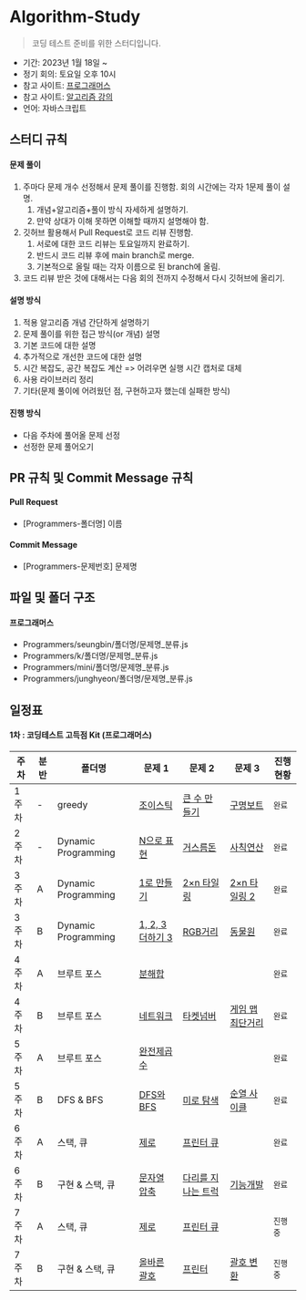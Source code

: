 # Algorithm-Study

> 코딩 테스트 준비를 위한 스터디입니다.

- 기간: 2023년 1월 18일 ~
- 정기 회의: 토요일 오후 10시
- 참고 사이트: [프로그래머스](https://programmers.co.kr/learn/challenges)
- 참고 사이트: [알고리즘 강의](https://code.plus/course/43)
- 언어: 자바스크립트

## 스터디 규칙

#### 문제 풀이

1. 주마다 문제 개수 선정해서 문제 풀이를 진행함. 회의 시간에는 각자 1문제 풀이 설명.
   1. 개념+알고리즘+풀이 방식 자세하게 설명하기.
   2. 만약 상대가 이해 못하면 이해할 때까지 설명해야 함.
2. 깃허브 활용해서 Pull Request로 코드 리뷰 진행함.
   1. 서로에 대한 코드 리뷰는 토요일까지 완료하기.
   2. 반드시 코드 리뷰 후에 main branch로 merge.
   3. 기본적으로 올릴 때는 각자 이름으로 된 branch에 올림.
3. 코드 리뷰 받은 것에 대해서는 다음 회의 전까지 수정해서 다시 깃허브에 올리기.

#### 설명 방식

1. 적용 알고리즘 개념 간단하게 설명하기
2. 문제 풀이를 위한 접근 방식(or 개념) 설명
3. 기본 코드에 대한 설명
4. 추가적으로 개선한 코드에 대한 설명
5. 시간 복잡도, 공간 복잡도 계산 => 어려우면 실행 시간 캡처로 대체
6. 사용 라이브러리 정리
7. 기타(문제 풀이에 어려웠던 점, 구현하고자 했는데 실패한 방식)

#### 진행 방식

- 다음 주차에 풀어올 문제 선정
- 선정한 문제 풀어오기

## PR 규칙 및 Commit Message 규칙

#### Pull Request

- [Programmers-폴더명] 이름

#### Commit Message

- [Programmers-문제번호] 문제명

## 파일 및 폴더 구조

#### 프로그래머스

- Programmers/seungbin/폴더명/문제명\_분류.js
- Programmers/k/폴더명/문제명\_분류.js
- Programmers/mini/폴더명/문제명\_분류.js
- Programmers/junghyeon/폴더명/문제명\_분류.js

## 일정표

#### 1차 : 코딩테스트 고득점 Kit (프로그래머스)

| **주차** | **분반** | **폴더명** | **문제 1** | **문제 2** | **문제 3** | **진행 현황** |
| ------- | ------- | -------- | --------- | --------- | --------- | ----------- |
| 1주차 | - | greedy | [조이스틱](https://programmers.co.kr/learn/courses/30/lessons/42860) | [큰 수 만들기](https://programmers.co.kr/learn/courses/30/lessons/42883)    | [구명보트](https://school.programmers.co.kr/learn/courses/30/lessons/42885) | `완료` |
| 2주차 | - | Dynamic Programming | [N으로 표현](https://school.programmers.co.kr/learn/courses/30/lessons/42895) | [거스름돈](https://school.programmers.co.kr/learn/courses/30/lessons/12907) | [사칙연산](https://school.programmers.co.kr/learn/courses/30/lessons/1843) | `완료` |
| 3주차    | A        | Dynamic Programming | [1로 만들기](https://www.acmicpc.net/problem/1463)                            | [2×n 타일링](https://www.acmicpc.net/problem/11726)                         | [2×n 타일링 2](https://www.acmicpc.net/problem/11727)                       | `완료`        |
| 3주차    | B        | Dynamic Programming | [1, 2, 3 더하기 3](https://www.acmicpc.net/problem/15988)                     | [RGB거리](https://www.acmicpc.net/problem/1149)                             | [동물원](https://www.acmicpc.net/problem/1309)                              | `완료`        |
| 4주차 | A | 브루트 포스 | [분해합](https://www.acmicpc.net/problem/2231) | | | `완료` |
| 4주차 | B | 브루트 포스 | [네트워크](https://school.programmers.co.kr/learn/courses/30/lessons/43162) |[타켓넘버](https://school.programmers.co.kr/learn/courses/30/lessons/43165) | [게임 맵 최단거리](https://school.programmers.co.kr/learn/courses/30/lessons/1844) | `완료` |
| 5주차 | A | 브루트 포스 | [완전제곱수](https://www.acmicpc.net/problem/1977) | | | `완료` |
| 5주차 | B | DFS & BFS | [DFS와 BFS](https://www.acmicpc.net/problem/1260) | [미로 탐색](https://www.acmicpc.net/problem/2178) | [순열 사이클](https://www.acmicpc.net/problem/10451) | `완료` |
| 6주차 | A | 스택, 큐 | [제로](https://www.acmicpc.net/problem/10773) | [프린터 큐](https://www.acmicpc.net/problem/1966) | | `완료` |
| 6주차 | B | 구현 & 스택, 큐 | [문자열 압축](https://school.programmers.co.kr/learn/courses/30/lessons/60057) | [다리를 지나는 트럭](https://school.programmers.co.kr/learn/courses/30/lessons/42583) | [기능개발](https://school.programmers.co.kr/learn/courses/30/lessons/42586) | `완료` |
| 7주차 | A | 스택, 큐 | [제로](https://www.acmicpc.net/problem/10773) | [프린터 큐](https://www.acmicpc.net/problem/1966) | | `진행중` |
| 7주차 | B | 구현 & 스택, 큐 | [올바른 괄호](https://school.programmers.co.kr/learn/courses/30/lessons/12909) | [프린터](https://school.programmers.co.kr/learn/courses/30/lessons/42587) | [괄호 변환](https://school.programmers.co.kr/learn/courses/30/lessons/60058) | `진행중` |

